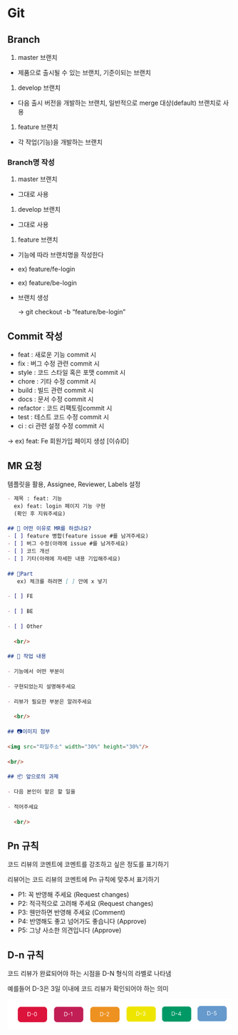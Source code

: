 # Git

## Branch

1. master 브랜치
- 제품으로 출시될 수 있는 브랜치, 기준이되는 브랜치

1. develop 브랜치
- 다음 출시 버전을 개발하는 브랜치, 일반적으로 merge 대상(default) 브랜치로 사용

1. feature 브랜치
- 각 작업(기능)을 개발하는 브랜치

### Branch명 작성

1. master 브랜치
- 그대로 사용

1. develop 브랜치
- 그대로 사용

1. feature 브랜치
- 기능에 따라 브랜치명을 작성한다
- ex) feature/fe-login
- ex) feature/be-login

- 브랜치 생성
    
    → git checkout -b “feature/be-login”
    

## Commit 작성

- feat : 새로운 기능 commit 시
- fix : 버그 수정 관련 commit 시
- style : 코드 스타일 혹은 포맷 commit 시
- chore : 기타 수정 commit 시
- build : 빌드 관련 commit 시
- docs : 문서 수정 commit 시
- refactor : 코드 리팩토링commit 시
- test : 테스트 코드 수정 commit 시
- ci : ci 관련 설정 수정 commit 시

→ ex) feat: Fe 회원가입 페이지 생성 [이슈ID]

## MR 요청

템플릿을 활용, Assignee, Reviewer, Labels 설정

```markdown
- 제목 : feat: 기능
  ex) feat: login 페이지 기능 구현
  (확인 후 지워주세요)

## 📒 어떤 이유로 MR를 하셨나요?
- [ ] feature 병합(feature issue #를 남겨주세요)
- [ ] 버그 수정(아래에 issue #를 남겨주세요)
- [ ] 코드 개선
- [ ] 기타(아래에 자세한 내용 기입해주세요)

## 🧿Part
   ex) 체크를 하려면 [ ] 안에 x 넣기

- [ ] FE 

- [ ] BE

- [ ] Other

  <br/>

## 📄 작업 내용

- 기능에서 어떤 부분이

- 구현되었는지 설명해주세요

- 리뷰가 필요한 부분은 알려주세요

  <br/>

## 📷이미지 첨부

<img src="파일주소" width="30%" height="30%"/>

<br/>

## 📦 앞으로의 과제

- 다음 본인이 맡은 할 일을

- 적어주세요

  <br/>
```

## Pn 규칙

코드 리뷰의 코멘트에 코멘트를 강조하고 싶은 정도를 표기하기

리뷰어는 코드 리뷰의 코멘트에 Pn 규칙에 맞추서 표기하기

- P1: 꼭 반영해 주세요 (Request changes)
- P2: 적극적으로 고려해 주세요 (Request changes)
- P3: 웬만하면 반영해 주세요 (Comment)
- P4: 반영해도 좋고 넘어가도 좋습니다 (Approve)
- P5: 그냥 사소한 의견입니다 (Approve)

## D-n 규칙

코드 리뷰가 완료되어야 하는 시점을 D-N 형식의 라벨로 나타냄

예를들어 D-3은 3일 이내에 코드 리뷰가 확인되어야 하는 의미

![D-n](/D-n.png)

